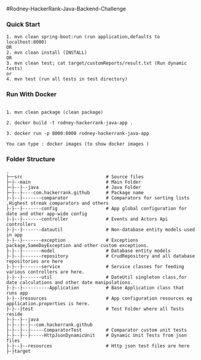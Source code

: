 #Rodney-HackerRank-Java-Backend-Challenge

### Quick Start
```$xslt
1. mvn clean spring-boot:run (run application,defaults to localhost:8000)
OR 
2. mvn clean install (INSTALL)
OR 
3. mvn clean test; cat target/customReports/result.txt (Run dynamic tests)
or 
4. mvn test (run all tests in test directory)
```

### Run With Docker 
```$xslt

1. mvn clean package (clean package)

2. docker build -t rodney-hackerrank-java-app .

3. docker run -p 8000:8000 rodney-hackerrank-java-app

You can type : docker images (to show docker images )
```


### Folder Structure

    
                            
    .                                    
    ├──src                               # Source files 
    ├─├--main                            # Main Folder 
    ├─├--├--java                         # Java Folder
    ├─├--├----com.hackerrank.github      # Package name 
    ├-├--├-------comparator              # Comparators for sorting lists ,Highest streak comparators and others 
    ├-├--├-------config                  # App global configuration for date and other app-wide config
    ├-├--├-------controller              # Events and Actors Api controllers
    ├-├--├-------datautil                # Non-database entity models used in app
    ├-├--├-------exception               # Exceptions package,SameDayException and other custom exceptions.
    ├-├--├-------model                   # Database entity models
    ├-├--├-------repository              # CrudRepository and all database repositories are here
    ├-├--├-------service                 # Service classes for feeding various controllers are here.
    ├-├--├-------util                    # DateUtil singleton class,for date calculations and other date manipulations.
    ├-├--├----------Application          # Base Application class that runs app
    ├-├--├resources                      # App configuration resources eg application.properties is here.
    ├-├--├test                           # Test Folder where all Tests reside
    ├-├--├--java
    ├-├--├--├--com.hackerrank.github     
    ├-├--├--├-----ComparatorTest         # Comparator custom unit tests
    ├-├--├--├-----HttpJsonDynamicUnit    # Dynamic Unit Tests from json files
    ├-├--├--resources                    # Http json test files are here
    ├-├target
